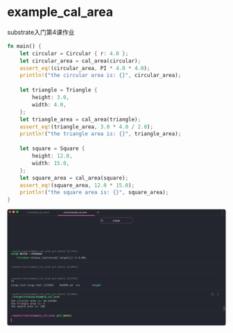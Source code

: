 # example_cal_area

substrate入门第4课作业 

```rust
fn main() {
    let circular = Circular { r: 4.0 };
    let circular_area = cal_area(circular);
    assert_eq!(circular_area, PI * 4.0 * 4.0);
    println!("the circular area is: {}", circular_area);

    let triangle = Triangle {
        height: 3.0,
        width: 4.0,
    };
    let triangle_area = cal_area(triangle);
    assert_eq!(triangle_area, 3.0 * 4.0 / 2.0);
    println!("the triangle area is: {}", triangle_area);

    let square = Square {
        height: 12.0,
        width: 15.0,
    };
    let square_area = cal_area(square);
    assert_eq!(square_area, 12.0 * 15.0);
    println!("the square area is: {}", square_area);
}
```

![](https://github.com/rustbomber/example_cal_area/blob/202227d72030443e83e3b13dca8d50d7ff55ee20/screen.png)